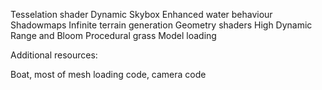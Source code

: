 Tesselation shader
Dynamic Skybox
Enhanced water behaviour
Shadowmaps
Infinite terrain generation
Geometry shaders
High Dynamic Range and Bloom
Procedural grass
Model loading

Additional resources:

Boat, most of mesh loading code, camera code
